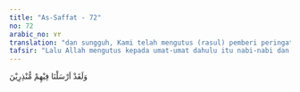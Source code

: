 ```yaml
---
title: "As-Saffat - 72"
no: 72
arabic_no: ٧٢
translation: "dan sungguh, Kami telah mengutus (rasul) pemberi peringatan di kalangan mereka."
tafsir: "Lalu Allah mengutus kepada umat-umat dahulu itu nabi-nabi dan rasul-rasul untuk menegakkan agama tauhid, menjalankan amar ma'ruf nahi munkar. Nabi-nabi itu merupakan pemberi peringatan yang berjuang untuk meluruskan jalan hidup manusia yang menyimpang dari fitrah kejadiannya. Mereka menunjukkan kepada kaumnya jalan yang hak dan yang batil, jalan yang baik dan yang buruk, serta mengingatkan kepada mereka azab yang akan menimpa bila mereka tidak mau meninggalkan kesesatan dan tidak mau tunduk kepada kebenaran yang dibawa rasul-rasul.\n\nTetapi nabi-nabi dan rasul-rasul itu ditentang, didustakan dan dimusuhi, bahkan ada di antara mereka yang dianiaya sampai dibunuh. Kehadiran para rasul di tengah-tengah mereka itu dipandang sebagai gangguan bagi kemantapan kehidupan mereka, karena itu mereka tetap dalam kesesatan dan kegelapan. Kesudahannya datanglah azab Tuhan menimpa mereka sebagaimana diterangkan Allah dalam firman-Nya:\n\nMaka adapun kaum Samud, mereka telah dibinasakan dengan suara yang sangat keras, sedangkan kaum 'Ad, mereka telah dibinasakan dengan angin topan yang sangat dingin. (al-haqqah/69: 5-6)"
---
```

وَلَقَدْ اَرْسَلْنَا فِيْهِمْ مُّنْذِرِيْنَ